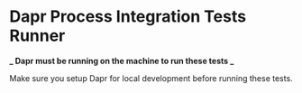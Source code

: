 # Dapr Process Integration Tests Runner

**_ Dapr must be running on the machine to run these tests _**

Make sure you setup Dapr for local development before running these tests. <!-- Follow this guide: [Dapr local development](https://docs.dapr.io/getting-started/install-dapr-selfhost/) -->
